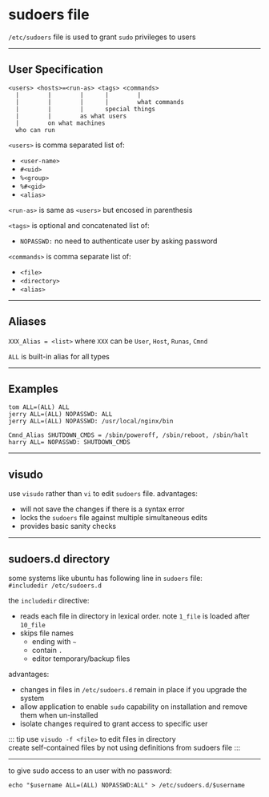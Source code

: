 # sudoers file

`/etc/sudoers` file is used to grant `sudo` privileges to users

---

## User Specification

```
<users> <hosts>=<run-as> <tags> <commands>
  |        |        |      |        |
  |        |        |      |        what commands
  |        |        |      special things
  |        |        as what users
  |        on what machines
  who can run
```

`<users>` is comma separated list of:
* `<user-name>`
* `#<uid>`
* `%<group>`
* `%#<gid>`
* `<alias>`

`<run-as>` is same as `<users>` but encosed in parenthesis

`<tags>` is optional and concatenated list of:
* `NOPASSWD:` no need to authenticate user by asking password

`<commands>` is comma separate list of:
* `<file>`
* `<directory>`
* `<alias>`

---

## Aliases

`XXX_Alias = <list>` where `XXX` can be `User`, `Host`, `Runas`, `Cmnd`

`ALL` is built-in alias for all types

---

## Examples

```
tom ALL=(ALL) ALL
jerry ALL=(ALL) NOPASSWD: ALL
jerry ALL=(ALL) NOPASSWD: /usr/local/nginx/bin

Cmnd_Alias SHUTDOWN_CMDS = /sbin/poweroff, /sbin/reboot, /sbin/halt
harry ALL= NOPASSWD: SHUTDOWN_CMDS
```

---

## visudo

use `visudo` rather than `vi` to edit `sudoers` file. advantages:
* will not save the changes if there is a syntax error
* locks the `sudoers` file against multiple simultaneous edits
* provides basic sanity checks

---

## sudoers.d directory

some systems like ubuntu has following line in `sudoers` file:  
`#includedir /etc/sudoers.d`

the `includedir` directive:
* reads each file in directory in lexical order. note `1_file` is loaded after `10_file`
* skips file names
    * ending with `~`
    * contain `.`
    * editor temporary/backup files

advantages:
* changes in files in `/etc/sudoers.d` remain in place if you upgrade the system
* allow application to enable `sudo` capability on installation and remove them when un-installed
* isolate changes required to grant access to specific user

::: tip
use `visudo -f <file>` to edit files in directory  
create self-contained files by not using definitions from sudoers file
:::

---

to give sudo access to an user with no password:

```
echo "$username ALL=(ALL) NOPASSWD:ALL" > /etc/sudoers.d/$username
```
